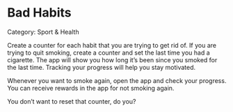# Bad Habits

Category: Sport & Health

Create a counter for each habit that you are trying to get rid of. If you are trying to quit smoking, create a counter and set the last time you had a cigarette. The app will show you how long it’s been since you smoked for the last time. Tracking your progress will help you stay motivated.


Whenever you want to smoke again, open the app and check your progress. You can receive rewards in the app for not smoking again.


You don’t want to reset that counter, do you?

